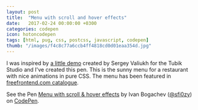 ```yaml
---
layout: post
title:  "Menu with scroll and hover effects"
date:   2017-02-24 00:00:00 +0300
categories: codepen
icon: hotoncodepen
tags: [html, pug, css, postcss, javascript, codepen]
thumb: "/images/f4c8c77a6ccb4ff4818cd0d01eaa354d.jpg"
---
```


I was inspired by <a href='https://dribbble.com/shots/1804747'>a little demo</a> created by Sergey Valiukh for the Tubik Studio and I've created this pen. This is the sunny menu for a restaurant with nice animations in pure CSS. The menu has been featured in <a href='http://freefrontend.com/css-menu/'>freefrontend.com catalogue</a>.

<p data-height="422" data-theme-id="light" data-slug-hash="oZNmRp" data-default-tab="result" data-user="sfi0zy" data-embed-version="2" data-pen-title="Menu with scroll & hover effects" class="codepen">See the Pen <a href="http://codepen.io/sfi0zy/pen/oZNmRp/">Menu with scroll & hover effects</a> by Ivan Bogachev (<a href="http://codepen.io/sfi0zy">@sfi0zy</a>) on <a href="http://codepen.io">CodePen</a>.</p>
<script async src="https://production-assets.codepen.io/assets/embed/ei.js"></script>
